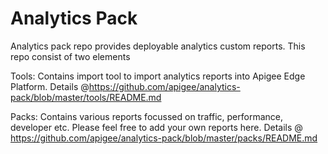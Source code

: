 Analytics Pack
==============
Analytics pack repo provides deployable analytics custom reports. This repo consist of two elements

Tools: Contains import tool to import analytics reports into Apigee Edge Platform. Details @https://github.com/apigee/analytics-pack/blob/master/tools/README.md
 
Packs: Contains various reports focussed on traffic, performance, developer etc. Please feel free to add your own reports here. Details @ https://github.com/apigee/analytics-pack/blob/master/packs/README.md


